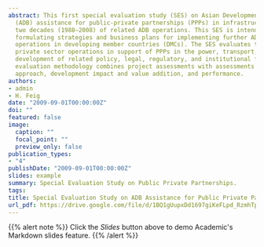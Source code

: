 ```yaml
---
abstract: This first special evaluation study (SES) on Asian Development Bank
  (ADB) assistance for public-private partnerships (PPPs) in infrastructure development covers
  two decades (1988–2008) of related ADB operations. This SES is intended to provide inputs to
  formulating strategies and business plans for implementing further ADB support to PPP
  operations in developing member countries (DMCs). The SES evaluates the performance of ADB’s public and
  private sector operations in support of PPPs in the power, transport, and water sectors, and the
  development of related policy, legal, regulatory, and institutional frameworks. The performance
  evaluation methodology combines project assessments with assessments of ADB’s strategic
  approach, development impact and value addition, and performance.
authors:
- admin
- H. Feig
date: "2009-09-01T00:00:00Z"
doi: ""
featured: false
image:
  caption: ""
  focal_point: ""
  preview_only: false
publication_types:
- "4"
publishDate: "2009-09-01T00:00:00Z"
slides: example
summary: Special Evaluation Study on Public Private Partnerships.
tags:
title: Special Evaluation Study on ADB Assistance for Public Private Partnerships in Infrastructure Development - Potential for More Success
url_pdf: https://drive.google.com/file/d/1BQ1gUupxDd1697giKeFLpd_RzmhTpfbI
---
```


{{% alert note %}}
Click the *Slides* button above to demo Academic's Markdown slides feature.
{{% /alert %}}

